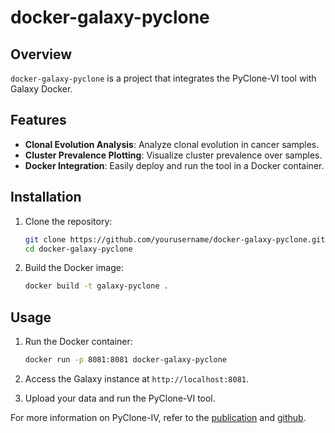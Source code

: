 # docker-galaxy-pyclone

## Overview
`docker-galaxy-pyclone` is a project that integrates the PyClone-VI tool with Galaxy Docker. 

## Features
- **Clonal Evolution Analysis**: Analyze clonal evolution in cancer samples.
- **Cluster Prevalence Plotting**: Visualize cluster prevalence over samples.
- **Docker Integration**: Easily deploy and run the tool in a Docker container.


## Installation
1. Clone the repository:
    ```sh
    git clone https://github.com/yourusername/docker-galaxy-pyclone.git
    cd docker-galaxy-pyclone
    ```

2. Build the Docker image:
    ```sh
    docker build -t galaxy-pyclone .
    ```

## Usage
1. Run the Docker container:
    ```sh
    docker run -p 8081:8081 docker-galaxy-pyclone
    ```

2. Access the Galaxy instance at `http://localhost:8081`.

3. Upload your data and run the PyClone-VI tool. 

For more information on PyClone-IV, refer to the [publication](https://bmcbioinformatics.biomedcentral.com/articles/10.1186/s12859-020-03919-2) and [github](https://github.com/Roth-Lab/pyclone-vi).


